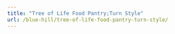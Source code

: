 ```yaml
---
title: "Tree of Life Food Pantry;Turn Style"
url: /blue-hill/tree-of-life-food-pantry-turn-style/
---
```

